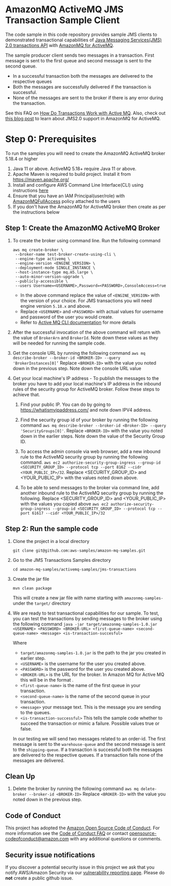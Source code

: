 # AmazonMQ ActiveMQ JMS Transaction Sample Client

The code sample in this code repository provides sample JMS clients to demonstrated transactional capabilities
of [Java Messaging Services(JMS) 2.0 transactions API](https://activemq.apache.org/components/classic/documentation/jms2)
with [AmazonMQ for ActiveMQ](https://aws.amazon.com/amazon-mq/).

The sample producer client sends two messages in a transaction. First message is sent to the first queue and second
message is sent to the second queue.

- In a successful transaction both the messages are delivered to the respective queues
- Both the messages are successfully delivered if the transaction is successful.
- None of the messages are sent to the broker if there is any error during the transaction.

See this FAQ
on [How Do Transactions Work with Active MQ](https://activemq.apache.org/components/classic/documentation/how-do-transactions-work).
Also, check out [this blog post](TBD) to learn about JMS2.0 support in AmazonMQ for ActiveMQ. 

# Step 0: Prerequisites

To run the samples you will need to create the AmazonMQ ActiveMQ broker 5.18.4 or higher

1. Java 11 or above. ActiveMQ 5.18+ require Java 11 or above.
2. Apache Maven is required to build project. Install it from https://maven.apache.org/
3. Install and configure AWS Command Line Interface(CLI) using
   instructions [here](https://docs.aws.amazon.com/cli/latest/userguide/getting-started-install.html)
4. Ensure that you have an IAM Principal(user/role)
   with [AmazonMQFullAccess](https://docs.aws.amazon.com/aws-managed-policy/latest/reference/AmazonMQFullAccess.html)
   policy attached to the users
5. If you don't have the AmazonMQ for ActiveMQ broker then create as per the instructions below

## Step 1: Create the AmazonMQ ActiveMQ Broker

1. To create the broker using command line. Run the following command
   ```
   aws mq create-broker \
    --broker-name test-broker-create-using-cli \
    --engine-type activemq \
    --engine-version <ENGINE_VERSION> \
    --deployment-mode SINGLE_INSTANCE \
    --host-instance-type mq.m5.large \
    --auto-minor-version-upgrade \
    --publicly-accessible \
    --users Username=<USERNAME>,Password=<PASSWORD>,ConsoleAccess=true
   ```
    - In the above command replace the value of `<ENGINE_VERSION>` with the version of your choice. For JMS 
      transactions you will need engine version `5.18.x` and above.
    - Replace `<USERNAME>` and `<PASSWORD>` with actual values for username and password of the user you would 
      create. 
    - Refer to [Active MQ CLI documentation](https://awscli.amazonaws.com/v2/documentation/api/latest/reference/mq/create-broker.html) for more details 

2. After the successful invocation of the above command will return with the value of `BrokerArn` and `BrokerId`. Note down
   these values as they will be needed for running the sample code.
3. Get the console URL by running the following command
   ```aws mq describe-broker --broker-id <BROKER-ID> --query 'BrokerInstances[0]’```
   Replace `<BROKER-ID>` with the value you noted down in the previous step. Note down the console URL value

4. Get your local machine's IP address - To publish the messages to the broker you have to add your local machine's IP address in the inbound rules of
   the security group for ActiveMQ broker. Follow these steps to achieve that.
    1. Find your public IP. You can do by going to https://whatismyipaddress.com/ and note down IPV4 address.
   
    2. Find the security group id of your broker by running the following
       command `aws mq describe-broker --broker-id <Broker-ID> --query 'SecurityGroups[0]'`.
       Replace `<BROKER-ID>` with the value you noted down in the earlier steps. Note down the value of the Security Group ID.
   
    3. To access the admin console via web browser, add a new inbound rule to the ActiveMQ security group by running the following
       command. 
       `aws ec2 authorize-security-group-ingress --group-id <SECURITY_GROUP_ID> --protocol tcp --port 8162 --cidr <YOUR_PUBLIC_IP>/32`.
       Replace <SECURITY_GROUP_ID> and <YOUR_PUBLIC_IP> with the values noted down above.
   
    4. To be able to send messages to the broker via command line, add another inbound rule to the ActiveMQ security group by running the following. 
       Replace <SECURITY_GROUP_ID> and <YOUR_PUBLIC_IP> with the values you copied above
       ```aws ec2 authorize-security-group-ingress --group-id <SECURITY_GROUP_ID> --protocol tcp --port 61617 --cidr <YOUR_PUBLIC_IP>/32```

## Step 2: Run the sample code

1. Clone the project in a local directory

   ```git clone git@github.com:aws-samples/amazon-mq-samples.git```

2. Go to the JMS Transactions Samples directory

   ```cd amazon-mq-samples/activemq-samples/jms-transactions```

3. Create the jar file

   ```mvn clean package```

   This will create a new jar file with name starting with `amazonmq-samples-` under the `target/` directory

4. We are ready to test transactional capabilities for our sample. To test, you can test the transactions by sending messages to the broker using the following command
   `java -jar target/amazonmq-samples-1.0.jar <USERNAME> <PASSWORD> <BROKER-URL> <first-queue-name> <second-queue-name> <message> <is-transaction-succesful>`
   
   Where
   - `target/amazonmq-samples-1.0.jar` is the path to the jar you created in earlier step.
   - `<USERNAME>` is the username for the user you created above.
   - `<PASSWORD>` is the password for the user you created above.
   - `<BROKER-URL>` is the URL for the broker. In Amazon MQ for Active MQ this will be in the format <TODO>.
   - `<first-queue-name>` is the name of the first queue in your transaction.
   - `<second-queue-name>` is the name of the second queue in your transaction.
   - `<message>` your message text. This is the message you are sending to the queues.
   - `<is-transaction-successful>` This tells the sample code whether to succeed the transaction or mimic a failure. Possible values true or false.

   In our testing we will send two messages related to an order-id. The first message is sent to the `warehouse-queue` and the second message is sent to the `shipping-queue`. 
   If a transaction is successful both the messages are delivered to the respective queues. If a transaction fails none of the messages are delivered.


## Clean Up
1. Delete the broker by running the following command
   `aws mq delete-broker --broker-id <BROKER-ID>`
   Replace `<BROKER-ID>` with the value you noted down in the previous step.

## Code of Conduct

This project has adopted the [Amazon Open Source Code of Conduct](https://aws.github.io/code-of-conduct).
For more information see the [Code of Conduct FAQ](https://aws.github.io/code-of-conduct-faq) or contact
opensource-codeofconduct@amazon.com with any additional questions or comments.

## Security issue notifications

If you discover a potential security issue in this project we ask that you notify AWS/Amazon Security via
our [vulnerability reporting page](http://aws.amazon.com/security/vulnerability-reporting/). Please do **not** create a
public github issue.
